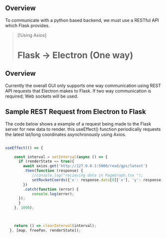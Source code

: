   
## Overview

To communicate with a python based backend, we must use a RESTful API which Flask provides.


> [!Using Axios]
> 
> # Flask -> Electron (One way) 

## Overview

Currently the overall GUI only supports one way communication using REST API requests that Electron makes to Flask. If two way communication is required; Web sockets will be used.

##  Sample REST Request from Electron to Flask

The code below shows a example of a request being made to the Flask server for new data to render. this useEffect() function periodically requests the latest lat/long coordinates asynchronously using Axios.

```JavaScript

useEffect(() => {

    const interval = setInterval(async () => {  
      if (renderState == true){
        await axios.get('http://127.0.0.1:5000/read/gps/latest')
        .then(function (response) {
            //console.log("recieving data in PageGraph.tsx ");
            setRocketCoords({'x': response.data[0]['x'], 'y': response.data[0]['y']});
        })
        .catch(function (error) {
            console.log(error);
      });
      }
    }, 1000);

  

    return () => clearInterval(interval);
  }, [map, freePan, renderState]);
```

